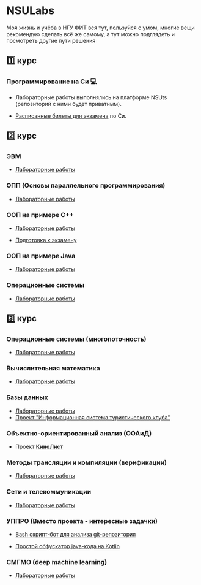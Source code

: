 # NSULabs

Моя жизнь и учёба в НГУ ФИТ вся тут, пользуйся с умом, многие вещи рекомендую сделать всё же самому, а тут можно подглядеть и посмотреть другие пути решения

## 1️⃣ курс

### Программирование на Си 💻

- Лабораторные работы выполнялись на платформе NSUts (репозиторий с ними будет приватным).
  
- [Расписанные билеты для экзамена](https://docs.google.com/document/d/1Vq6XqA3mMlLx3F9hlQ7_5wZs8Pmhx3OAH1V1HMcWUdc/edit?usp=sharingy) по Си.

## 2️⃣ курс

### ЭВМ

- [Лабораторные работы](./2%20course/EVM)

### ОПП (Основы параллельного программирования)

- [Лабораторные работы](./2%20course/OPP)

### ООП на примере C++

- [Лабораторные работы](./2%20course/OOP/C%2B%2B)
  
- [Подготовка к экзамену](https://docs.google.com/document/d/1kzOw-B8z3eBiJurgV6ng_7KfoVlJg0I71NoQ4yITe0Q/edit?usp=sharing)

### ООП на примере Java

- [Лабораторные работы](./2%20course/OOP/Java)

### Операционные системы

- [Лабораторные работы](./2%20course/OS)

## 3️⃣ курс

### Операционные системы (многопоточность)

- [Лабораторные работы](./3%20course/os)

### Вычислительная математика

- [Лабораторные работы](./3%20course/comp_math)

### Базы данных

- [Лабораторные работы](./3%20course/database)
- [Проект "Информационная система туристического клуба"](https://github.com/skpntsv/turclub-information-system)

### Объектно-ориентированный анализ (ООАиД)

- Проект [**КиноЛист**](https://github.com/skpntsv/kinolist)

### Методы трансляции и компиляции (верификации)

- [Лабораторные работы](./3%20course/mtk)

### Сети и телекоммуникации

- [Лабораторные работы](./3%20course/networks)

### УППРО (Вместо проекта - интересные задачки)

- [Bash скрипт-бот для анализа git-репозитория](./3%20course/mppsd)

- [Простой обфускатор java-кода на Kotlin](https://github.com/skpntsv/obfuscaForge)

### СМГМО (deep machine learning)

- [Лабораторные работы](./3%20course/deep-machine-learning)
